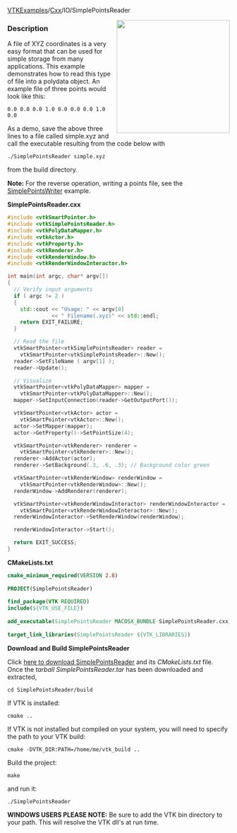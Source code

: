 [VTKExamples](/home/)/[Cxx](/Cxx)/IO/SimplePointsReader

<img align="right" src="https://github.com/lorensen/VTKExamples/blob/gh-pages/Testing/Baseline/IO/TestSimplePointsReader.png?raw=true" width="256" />

### Description
A file of XYZ coordinates is a very easy format that can be used for
simple storage from many applications. This example demonstrates how
to read this type of file into a polydata object. An example file of
three points would look like this:

`
 0.0 0.0 0.0
 1.0 0.0 0.0
 0.0 1.0 0.0
`

As a demo, save the above three lines to a file called simple.xyz and
call the executable resulting from the code below with

`
 ./SimplePointsReader simple.xyz
`

from the build directory.

**Note:** For the reverse operation, writing a points file, see the [SimplePointsWriter](Cxx/IO/SimplePointsWriter) example.

**SimplePointsReader.cxx**
```c++
#include <vtkSmartPointer.h>
#include <vtkSimplePointsReader.h>
#include <vtkPolyDataMapper.h>
#include <vtkActor.h>
#include <vtkProperty.h>
#include <vtkRenderer.h>
#include <vtkRenderWindow.h>
#include <vtkRenderWindowInteractor.h>

int main(int argc, char* argv[])
{
  // Verify input arguments
  if ( argc != 2 )
  {
    std::cout << "Usage: " << argv[0]
              << " Filename(.xyz)" << std::endl;
    return EXIT_FAILURE;
  }

  // Read the file
  vtkSmartPointer<vtkSimplePointsReader> reader =
    vtkSmartPointer<vtkSimplePointsReader>::New();
  reader->SetFileName ( argv[1] );
  reader->Update();

  // Visualize
  vtkSmartPointer<vtkPolyDataMapper> mapper =
    vtkSmartPointer<vtkPolyDataMapper>::New();
  mapper->SetInputConnection(reader->GetOutputPort());

  vtkSmartPointer<vtkActor> actor =
    vtkSmartPointer<vtkActor>::New();
  actor->SetMapper(mapper);
  actor->GetProperty()->SetPointSize(4);

  vtkSmartPointer<vtkRenderer> renderer =
    vtkSmartPointer<vtkRenderer>::New();
  renderer->AddActor(actor);
  renderer->SetBackground(.3, .6, .3); // Background color green

  vtkSmartPointer<vtkRenderWindow> renderWindow =
    vtkSmartPointer<vtkRenderWindow>::New();
  renderWindow->AddRenderer(renderer);

  vtkSmartPointer<vtkRenderWindowInteractor> renderWindowInteractor =
    vtkSmartPointer<vtkRenderWindowInteractor>::New();
  renderWindowInteractor->SetRenderWindow(renderWindow);

  renderWindowInteractor->Start();

  return EXIT_SUCCESS;
}
```
**CMakeLists.txt**
```cmake
cmake_minimum_required(VERSION 2.8)
 
PROJECT(SimplePointsReader)
 
find_package(VTK REQUIRED)
include(${VTK_USE_FILE})
 
add_executable(SimplePointsReader MACOSX_BUNDLE SimplePointsReader.cxx)
 
target_link_libraries(SimplePointsReader ${VTK_LIBRARIES})
```

**Download and Build SimplePointsReader**

Click [here to download SimplePointsReader](https://github.com/lorensen/VTKWikiExamplesTarballs/raw/master/SimplePointsReader.tar) and its *CMakeLists.txt* file.
Once the *tarball SimplePointsReader.tar* has been downloaded and extracted,
```
cd SimplePointsReader/build 
```
If VTK is installed:
```
cmake ..
```
If VTK is not installed but compiled on your system, you will need to specify the path to your VTK build:
```
cmake -DVTK_DIR:PATH=/home/me/vtk_build ..
```
Build the project:
```
make
```
and run it:
```
./SimplePointsReader
```
**WINDOWS USERS PLEASE NOTE:** Be sure to add the VTK bin directory to your path. This will resolve the VTK dll's at run time.

